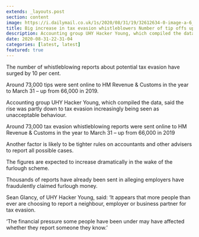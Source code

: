 ```yaml
---
extends: _layouts.post
section: content
image: https://i.dailymail.co.uk/1s/2020/08/31/19/32612634-0-image-a-6_1598899357253.jpg 
title: Big increase in tax evasion whistleblowers Number of tip offs up 10% 
description: Accounting group UHY Hacker Young, which compiled the data, said the rise was partly down to tax evasion increasingly being seen as unacceptable behaviour. 
date: 2020-08-31-22-31-04 
categories: [latest, latest] 
featured: true 
--- 
```

The number of whistleblowing reports about potential tax evasion have surged by 10 per cent. 

Around 73,000 tips were sent online to HM Revenue & Customs in the year to March 31 – up from 66,000 in 2019.

Accounting group UHY Hacker Young, which compiled the data, said the rise was partly down to tax evasion increasingly being seen as unacceptable behaviour.

Around 73,000 tax evasion whistleblowing reports were sent online to HM Revenue & Customs in the year to March 31 – up from 66,000 in 2019

Another factor is likely to be tighter rules on accountants and other advisers to report all possible cases. 

The figures are expected to increase dramatically in the wake of the furlough scheme.

Thousands of reports have already been sent in alleging employers have fraudulently claimed furlough money. 

Sean Glancy, of UHY Hacker Young, said: ‘It appears that more people than ever are choosing to report a neighbour, employer or business partner for tax evasion.

‘The financial pressure some people have been under may have affected whether they report someone they know.’


